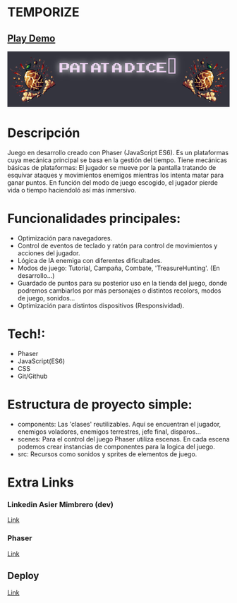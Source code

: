 
# TEMPORIZE

## [Play Demo](https://mdasier.github.io/temporize/)

![Game Logo](https://github.com/MDasier/patataDice/blob/master/images/fondos/fondoFooterConColor.png)


# Descripción

Juego en desarrollo creado con Phaser (JavaScript ES6). Es un plataformas cuya mecánica principal se basa en la gestión del tiempo.
Tiene mecánicas básicas de plataformas: El jugador se mueve por la pantalla tratando de esquivar ataques y movimientos enemigos mientras los intenta matar para ganar puntos.
En función del modo de juego escogido, el jugador pierde vida o tiempo haciendoló así más inmersivo.

# Funcionalidades principales:

- Optimización para navegadores.
- Control de eventos de teclado y ratón para control de movimientos y acciones del jugador.
- Lógica de IA enemiga con diferentes dificultades.
- Modos de juego: Tutorial, Campaña, Combate, 'TreasureHunting'. (En desarrollo...)
- Guardado de puntos para su posterior uso en la tienda del juego, donde podremos cambiarlos por más personajes o distintos recolors, modos de juego, sonidos...
- Optimización para distintos dispositivos (Responsividad).


# Tech!:

- Phaser
- JavaScript(ES6)
- CSS
- Git/Github



# Estructura de proyecto simple:

- components: Las 'clases' reutilizables. Aquí se encuentran el jugador, enemigos voladores, enemigos terrestres, jefe final, disparos...
- scenes: Para el control del juego Phaser utiliza escenas. En cada escena podemos crear instancias de componentes para la logica del juego.
- src: Recursos como sonidos y sprites de elementos de juego.


# Extra Links 
### Linkedin Asier Mimbrero (dev)
[Link](https://es.linkedin.com/in/asiermd)
### Phaser
[Link](https://phaser.io/)

## Deploy
[Link](https://mdasier.github.io/temporize/)
